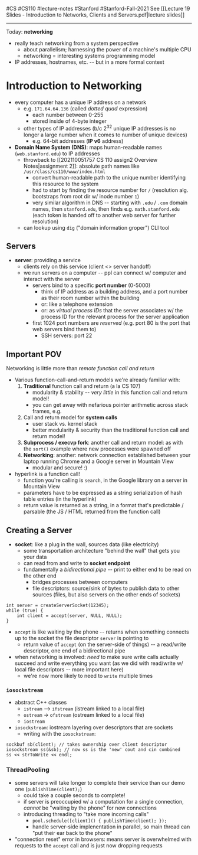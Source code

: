 #CS #CS110 #lecture-notes #Stanford #Stanford-Fall-2021 
See [[Lecture 19 Slides - Introduction to Networks, Clients and Servers.pdf|lecture slides]]
___
Today: **networking**
- really teach networking from a system perspective
	- about parallelism; harnessing the power of a machine's multiple CPU
	- networking = interesting systems programming model
- IP addresses, hostnames, etc. -- but in a more formal context

# Introduction to Networking
- every computer has a unique IP address on a network
	- e.g. `171.64.64.136` (called *dotted quad* expression)
		- each number between 0-255
		- stored inside of 4-byte integer
	- other types of IP addresses (b/c $2^{32}$ unique IP addresses is no longer a large number when it comes to number of unique devices)
		- e.g. 64-bit addresses (**IP v6** address)
- **Domain Name System (DNS)**: maps human-readable names (`web.stanford.edu`) to IP addresses
	- throwback to [[202110051757 CS 110 assign2 Overview Notes|assignment 2]]: absolute path names like `/usr/class/cs110/www/index.html`
		- convert human-readable path to the unique number identifying this resource to the system
		- had to start by finding the resource number for `/` (resolution alg. bootstraps from root dir w/ inode number `1`)
		- very similar algorithm in DNS -- starting with `.edu` / `.com` domain names, then `stanford.edu`, then finds e.g. `math.stanford.edu` (each token is handed off to another web server for further resolution)
	- can lookup using `dig` ("domain information groper") CLI tool

## Servers
- **server**: providing a service
	- clients rely on this service (client <> server handoff)
	- we run servers on a computer -- ppl can connect w/ computer and interact with the server
		- servers bind to a specific **port number** (0-5000)
			- think of IP address as a building address, and a port number as their room number within the building
			- or: like a telephone extension
			- or: as *virtual process IDs* that the server associates w/ the process ID for the relevant process for the server application
		- first 1024 port numbers are *reserved* (e.g. port 80 is the port that web servers bind them to)
			- SSH servers: port 22

## Important POV
Networking is little more than *remote function call and return*
- Various function-call-and-return models we're already familiar with:
	1. **Traditional** function call and return (a la CS 107)
		- modularity & stability -- *very little* in this function call and return model!
		- you can get away with nefarious pointer arithmetic across stack frames, e.g.
	2. Call and return model for **system calls**
		- user stack vs. kernel stack
		- better modularity & security than the traditional function call and return model!
	3. **Subprocess / execvp fork**: another call and return model: as with the `sort()` example where new processes were spawned off
	4. **Networking**: another: network connection established between your laptop running Chrome and a Google server in Mountain View
		- modular and secure! :)
- hyperlink is a function call!
	- function you're calling is `search`, in the Google library on a server in Mountain View
	- parameters have to be expressed as a string serialization of hash table entries (in the hyperlink)
	- return value is returned as a string, in a format that's predictable / parsable (the JS / HTML returned from the function call)

## Creating a Server
- **socket**: like a plug in the wall, sources data (like electricity)
	- some transportation architecture "behind the wall" that gets you your data
	- can read from and write to **socket endpoint**
	- fundamentally a *bidirectional pipe* -- print to either end to be read on the other end
		- bridges processes between computers
		- file descriptors: source/sink of bytes to publish data to other sources (files, but also servers on the other ends of sockets)

```
int server = createServerSocket(12345);
while (true) {
	int client = accept(server, NULL, NULL);
}
```
- `accept` is like waiting by the phone -- returns when something connects up to the socket the file descriptor `server` is pointing to
	- return value of `accept` (on the server-side of things) -- a read/write descriptor, one end of a bidirectional pipe
- when networking is involved: *need* to make sure write calls actually succeed and write everything you want (as we did with read/write w/ local file descriptors -- more important here)
	- we're now more likely to need to `write` multiple times

### `iosockstream`
- abstract C++ classes
	- `istream` --> `ifstream` (istream linked to a local file)
	- `ostream` -> `ofstream` (ostream linked to a local file)
	- `iostream`
- `iosockstream`: iostream layering over descriptors that are sockets
	-	writing with the `iosockstream`:
```
sockbuf sb(client); // takes ownership over client descriptor
iosockstream ss(&sb); // now ss is the 'new' cout and cin combined
ss << strToWrite << endl;
```

### ThreadPooling
- some servers will take longer to complete their service than our demo one (`publishTime(client);`)
	- could take a couple seconds to complete!
	- if server is preoccupied w/ a computation for a single connection, *cannot* be "waiting by the phone" for new connections
	- introducing threading to "take more incoming calls"
		- `pool.schedule([client]() { publishTime(client); });`
		- handle server-side implenentation in parallel, so main thread can "put their ear back to the phone"
- "connection reset" error in browsers: means server is overwhelmed with requests to the `accept` call and is just now dropping requests